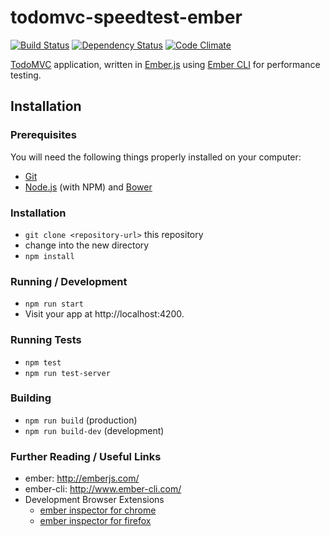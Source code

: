 todomvc-speedtest-ember
=================

[![Build Status](http://img.shields.io/travis/amercier/todomvc-speedtest-ember/master.svg?style=flat-square)](https://travis-ci.org/amercier/todomvc-speedtest-ember)
[![Dependency Status](http://img.shields.io/gemnasium/amercier/todomvc-speedtest-ember.svg?style=flat-square)](https://gemnasium.com/amercier/todomvc-speedtest-ember)
[![Code Climate](https://img.shields.io/codeclimate/github/amercier/todomvc-speedtest-ember.svg?style=flat-square)](https://codeclimate.com/github/amercier/todomvc-speedtest-ember)

[TodoMVC](http://todomvc.com/) application, written in [Ember.js](http://emberjs.com/)
using [Ember CLI](http://www.ember-cli.com/) for performance testing.


Installation
------------

### Prerequisites

You will need the following things properly installed on your computer:
- [Git](http://git-scm.com/)
- [Node.js](http://nodejs.org/) (with NPM) and [Bower](http://bower.io/)

### Installation

- `git clone <repository-url>` this repository
- change into the new directory
- `npm install`

### Running / Development

- `npm run start`
- Visit your app at http://localhost:4200.

### Running Tests

- `npm test`
- `npm run test-server`

### Building

- `npm run build` (production)
- `npm run build-dev` (development)

### Further Reading / Useful Links

- ember: http://emberjs.com/
- ember-cli: http://www.ember-cli.com/
- Development Browser Extensions
  - [ember inspector for chrome](https://chrome.google.com/webstore/detail/ember-inspector/bmdblncegkenkacieihfhpjfppoconhi)
  - [ember inspector for firefox](https://addons.mozilla.org/en-US/firefox/addon/ember-inspector/)
